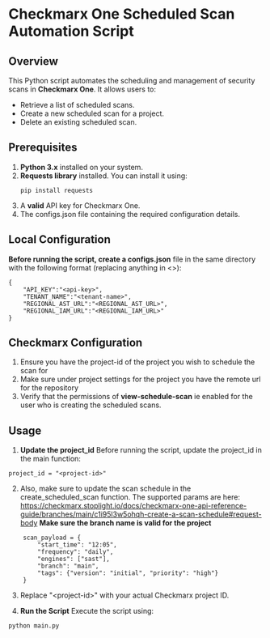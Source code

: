 # **Checkmarx One Scheduled Scan Automation Script**

## **Overview**
This Python script automates the scheduling and management of security scans in **Checkmarx One**. It allows users to:
- Retrieve a list of scheduled scans.
- Create a new scheduled scan for a project.
- Delete an existing scheduled scan.

## **Prerequisites**
1. **Python 3.x** installed on your system.
2. **Requests library** installed. You can install it using:
   ```
   pip install requests
   ```
3. A **valid** API key for Checkmarx One.
4. The configs.json file containing the required configuration details.
## Local Configuration
**Before running the script, create a configs.json** file in the same directory with the following format (replacing anything in <>):
```
{
    "API_KEY":"<api-key>",
    "TENANT_NAME":"<tenant-name>",
    "REGIONAL_AST_URL":"<REGIONAL_AST_URL>",
    "REGIONAL_IAM_URL":"<REGIONAL_IAM_URL>"
}
```
## Checkmarx Configuration
1. Ensure you have the project-id of the project you wish to schedule the scan for
2. Make sure under project settings for the project you have the remote url for the repository
3. Verify that the permissions of **view-schedule-scan** ie enabled for the user who is creating the scheduled scans.
## Usage
1. **Update the project_id**
Before running the script, update the project_id in the main function:
```
project_id = "<project-id>"
``` 
2. Also, make sure to update the scan schedule in the create_scheduled_scan function. The supported params are here: https://checkmarx.stoplight.io/docs/checkmarx-one-api-reference-guide/branches/main/c1i95l3w5ohqh-create-a-scan-schedule#request-body  **Make sure the branch name is valid for the project**

```
    scan_payload = {
        "start_time": "12:05",
        "frequency": "daily",
        "engines": ["sast"],
        "branch": "main",
        "tags": {"version": "initial", "priority": "high"}
    }
```

3. Replace "\<project-id>" with your actual Checkmarx project ID.

2. **Run the Script**
Execute the script using: 

```python main.py```
